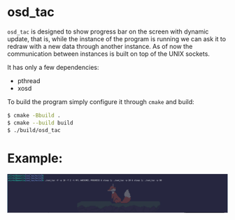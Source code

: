 # osd_tac
`osd_tac` is designed to show progress bar on the screen with dynamic update, that is, while the instance of the program is running we can ask it to redraw with a new data through another instance. As of now the communication between instances is built on top of the UNIX sockets.

It has only a few dependencies:
* pthread
* xosd

To build the program simply configure it through `cmake` and build:
```sh
$ cmake -Bbuild .
$ cmake --build build
$ ./build/osd_tac
```

# Example:
![example usage](demo.gif)
